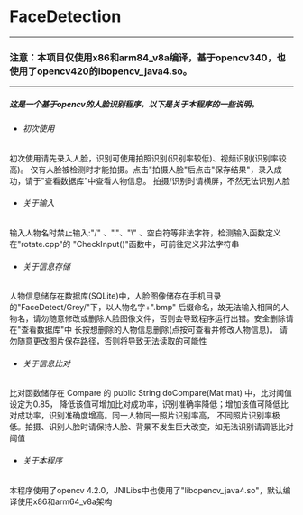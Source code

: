 # FaceDetection

---
### 注意：本项目仅使用x86和arm84_v8a编译，基于opencv340，也使用了opencv420的ibopencv_java4.so。
---
##### 这是一个基于opencv的人脸识别程序，以下是关于本程序的一些说明。

- ###### 初次使用
初次使用请先录入人脸，识别可使用拍照识别(识别率较低)、视频识别(识别率较高)。
仅有人脸被检测时才能拍摄。点击"拍摄人脸"后点击"保存结果"，录入成功，请于"查看数据库"中查看人物信息。
拍摄/识别时请横屏，不然无法识别人脸

- ###### 关于输入
输入人物名时禁止输入:\"/\" 、\".\"、\"\\\" 、空白符等非法字符，检测输入函数定义在"rotate.cpp"的
"CheckInput()"函数中，可前往定义非法字符串

- ###### 关于信息存储
人物信息储存在数据库(SQLite)中，人脸图像储存在手机目录的"FaceDetect/Grey/"下，以人物名字+".bmp"
后缀命名，故无法输入相同的人物名，请勿随意修改或删除人脸图像文件，否则会导致程序运行出错。安全删除请在"查看数据库"中
长按想删除的人物信息删除(点按可查看并修改人物信息)。
请勿随意更改图片保存路径，否则将导致无法读取的可能性

- ###### 关于信息比对
比对函数储存在 Compare 的 public String doCompare(Mat mat) 中，比对阈值设定为0.85，
降低该值可增加比对成功率，识别准确率降低；增加该值可降低比对成功率，识别准确度增高。同一人物同一照片识别率高，
不同照片识别率极低。拍摄、识别人脸时请保持人脸、背景不发生巨大改变，如无法识别请调低比对阈值

- ###### 关于本程序
本程序使用了opencv 4.2.0，JNILibs中也使用了"libopencv_java4.so"，默认编译使用x86和arm64_v8a架构
